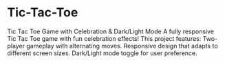 # Tic-Tac-Toe
Tic Tac Toe Game with Celebration &amp; Dark/Light Mode A fully responsive Tic Tac Toe game with fun celebration effects! This project features:  Two-player gameplay with alternating moves. Responsive design that adapts to different screen sizes. Dark/Light mode toggle for user preference.
